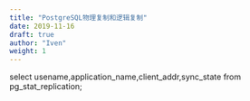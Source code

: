```yaml
---
title: "PostgreSQL物理复制和逻辑复制"
date: 2019-11-16
draft: true
author: "Iven"
weight: 1
---
```


select  usename,application_name,client_addr,sync_state from pg_stat_replication;

